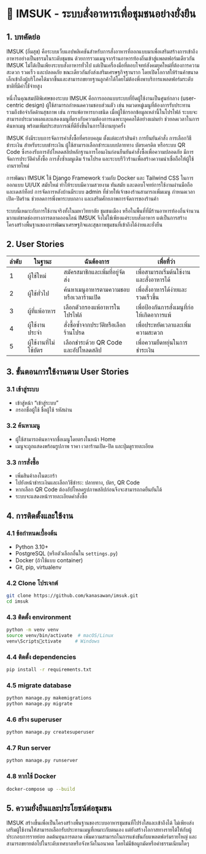 
# 🍱 IMSUK - ระบบสั่งอาหารเพื่อชุมชนอย่างยั่งยืน

## 1. บทคัดย่อ

IMSUK (อิ่มสุข) คือระบบเว็บแอปพลิเคชันสำหรับการสั่งอาหารที่ออกแบบมาเพื่อเสริมสร้างการเข้าถึงอาหารอย่างเป็นธรรมในระดับชุมชน ด้วยการรวมเมนูจากร้านอาหารท้องถิ่นเข้าสู่แพลตฟอร์มเดียวกัน IMSUK ไม่ได้เป็นเพียงระบบสั่งอาหารทั่วไป แต่เป็นเครื่องมือที่ตอบโจทย์สังคมยุคใหม่ที่ต้องการความสะดวก รวดเร็ว และปลอดภัย ขณะเดียวกันยังส่งเสริมเศรษฐกิจฐานราก โดยเปิดโอกาสให้ร้านค้าขนาดเล็กเข้าถึงผู้บริโภคได้มากขึ้นและสามารถขยายฐานลูกค้าได้โดยไม่ต้องพึ่งพาบริการแพลตฟอร์มระดับชาติที่มีค่าใช้่จ่ายสูง

หนึ่งในคุณสมบัติพิเศษของระบบ IMSUK คือการออกแบบระบบที่ยึดผู้ใช้งานเป็นศูนย์กลาง (user-centric design) ผู้ใช้สามารถกำหนดความชอบส่วนตัว เช่น หมวดหมู่เมนูที่ต้องการรับประทาน รวมถึงข้อจำกัดด้านสุขภาพ เช่น การแพ้อาหารบางชนิด เมื่อผู้ใช้กรอกข้อมูลเหล่านี้ในโปรไฟล์ ระบบจะสามารถประมวลผลและแสดงเมนูที่ตรงกับความต้องการเฉพาะบุคคลได้อย่างแม่นยำ ช่วยลดเวลาในการค้นหาเมนู พร้อมเพิ่มประสบการณ์ที่ดียิ่งขึ้นในการใช้งานทุกครั้ง

IMSUK ยังมีระบบการจัดการคำสั่งซื้อที่ครอบคลุม ตั้งแต่ตะกร้าสินค้า การยืนยันคำสั่ง การเลือกวิธีชำระเงิน สำหรับระบบชำระเงิน ผู้ใช้สามารถเลือกชำระแบบปลายทาง บัตรเครดิต หรือระบบ QR Code ซึ่งรองรับการอัปโหลดสลิปหลักฐานการโอนเงินก่อนยืนยันคำสั่งซื้อเพื่อความปลอดภัย มีการจัดการประวัติคำสั่งซื้อ การสั่งซ้ำเมนูเดิม ร้านโปรด และระบบรีวิวร้านเพื่อสร้างความน่าเชื่อถือให้ผู้ใช้งานรายใหม่

การพัฒนา IMSUK ใช้ Django Framework ร่วมกับ Docker และ Tailwind CSS ในการออกแบบ UI/UX สมัยใหม่ ทำให้ระบบมีความสวยงาม ทันสมัย และตอบโจทย์การใช้งานผ่านมือถือและเดสก์ท็อป การจัดการหลังบ้านมีระบบ admin ที่ช่วยให้เจ้าของร้านสามารถเพิ่มเมนู กำหนดเวลาเปิด-ปิดร้าน  ช่วยลดการพึ่งพาระบบกลาง และเสริมศักยภาพการจัดการของร้านค้า

ระบบนี้เหมาะกับการใช้งานจริงทั้งในมหาวิทยาลัย ชุมชนเมือง หรือในพื้นที่ที่มีร้านอาหารท้องถิ่นจำนวนมากแต่ขาดช่องทางการตลาดออนไลน์ IMSUK จึงไม่ใช่เพียงแค่ระบบสั่งอาหาร แต่เป็นการสร้างโครงสร้างพื้นฐานของการพัฒนาเศรษฐกิจและสุขภาพชุมชนที่เข้าถึงได้ง่ายและยั่งยืน

## 2. User Stories

| ลำดับ | ในฐานะ | ฉันต้องการ | เพื่อที่ว่า |
|-------|--------|-------------|--------------|
| 1 | ผู้ใช้ใหม่ | สมัครสมาชิกและเพิ่มที่อยู่จัดส่ง | เพื่อสามารถเริ่มต้นใช้งานและสั่งอาหารได้ |
| 2 | ผู้ใช้ทั่วไป | ค้นหาเมนูอาหารตามความชอบหรือเวลาร้านเปิด | เพื่อสั่งอาหารได้ง่ายและรวดเร็วขึ้น |
| 3 | ผู้ที่แพ้อาหาร | เลือกตัวกรองแพ้อาหารในโปรไฟล์ | เพื่อป้องกันการสั่งเมนูที่ก่อให้เกิดอาการแพ้ |
| 4 | ผู้ใช้งานประจำ | สั่งซื้อซ้ำจากประวัติหรือเลือกร้านโปรด | เพื่อประหยัดเวลาและเพิ่มความสะดวก |
| 5 | ผู้ใช้งานที่ไม่ใช้บัตร | เลือกชำระด้วย QR Code และอัปโหลดสลิป | เพื่อความยืดหยุ่นในการชำระเงิน |

## 3. ขั้นตอนการใช้งานตาม User Stories
### 3.1 เข้าสู่ระบบ
- เข้าสู่หน้า “เข้าสู่ระบบ”
- กรอกชื่อผู้ใช้ ชื่อผู้ใช้ รหัสผ่าน 

### 3.2 ค้นหาเมนู
- ผู้ใช้สามารถค้นหาจากชื่อเมนูโดยตรงในหน้า Home
- เมนูจะถูกแสดงพร้อมรูปภาพ ราคา เวลาร้านเปิด-ปิด และปุ่มดูรายละเอียด

### 3.3 การสั่งซื้อ
- เพิ่มสินค้าลงในตะกร้า
- ไปยังหน้าชำระเงินและเลือกวิธีชำระ: ปลายทาง, บัตร, QR Code
- หากเลือก QR Code ต้องอัปโหลดรูปภาพสลิปก่อนจึงจะสามารถกดยืนยันได้
- ระบบจะแสดงหน้ารายละเอียดคำสั่งซื้อ

## 4. การติดตั้งและใช้งาน
### 4.1 ข้อกำหนดเบื้องต้น
- Python 3.10+
- PostgreSQL (หรือตัวเลือกอื่นใน `settings.py`)
- Docker (ถ้าใช้แบบ container)
- Git, pip, virtualenv

### 4.2 Clone โปรเจกต์
```bash
git clone https://github.com/kanasawan/imsuk.git
cd imsuk
```

### 4.3 ติดตั้ง environment
```bash
python -m venv venv
source venv/bin/activate  # macOS/Linux
venv\Scriptsctivate     # Windows
```

### 4.4 ติดตั้ง dependencies
```bash
pip install -r requirements.txt
```

### 4.5 migrate database
```bash
python manage.py makemigrations
python manage.py migrate
```

### 4.6 สร้าง superuser
```bash
python manage.py createsuperuser
```

### 4.7 Run server
```bash
python manage.py runserver
```

### 4.8 หากใช้ Docker
```bash
docker-compose up --build
```

## 5. ความยั่งยืนและประโยชน์ต่อชุมชน
IMSUK สร้างขึ้นเพื่อเป็นโครงสร้างพื้นฐานของระบบอาหารชุมชนที่โปร่งใสและเข้าถึงได้ ไม่เพียงส่งเสริมผู้ใช้งานให้สามารถเลือกรับประทานเมนูที่เหมาะกับตนเอง แต่ยังสร้างโอกาสทางรายได้ให้กับผู้ประกอบการรายย่อย ลดต้นทุนการตลาด เพิ่มความสามารถในการแข่งขันกับแพลตฟอร์มรายใหญ่ และสามารถขยายต่อไปในระดับเทศบาลหรือจังหวัดในอนาคต โดยไม่มีข้อผูกมัดหรือค่าธรรมเนียมใดๆ
